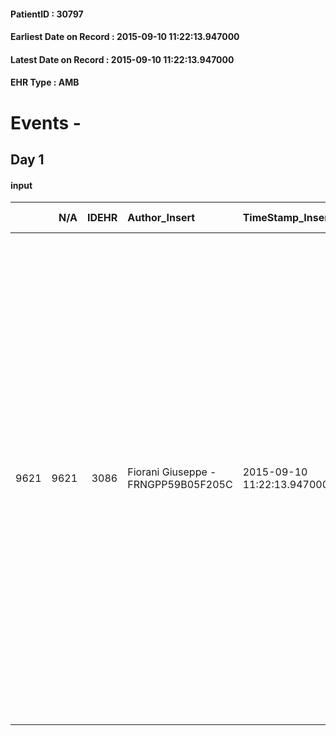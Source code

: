 
#### PatientID : 30797
#### Earliest Date on Record : 2015-09-10 11:22:13.947000
#### Latest Date on Record : 2015-09-10 11:22:13.947000
#### EHR Type : AMB

# Events - 

## Day 1

#### input
|      |    N/A |   IDEHR | Author_Insert                       | TimeStamp_Insert           | EHRType   |   PatientID |   IDDigitalSignDocument | persone_vicine   |   Unnamed: 0_x.1 |   IDANAMNESI_SOCIALE | Patient   | FamigliaAltro   | Paziente_T   | FamigliaAltro_T   |   Non_Rilevabile_x.1 | Note_Non_Rilevabile_x.1   | opt_Problemi   | Note_I                                                                                                                                                                                                                                                                                                                                                                                                                         | ds_note_timori                                                                                                                                                                                                                                                                                                                                                                                                                                                                      | chk_contr_sintomi   | chk_competenza                                 | opt_paziente_a   | opt_famiglia_a   | opt_adeguatezza   | ds_note_ad                      | opt_paziente_solo   | ds_note_con                                                                                                                                                                                                                                                                                                           | opt_presente_assente   | Presenza_minori   | Caregiver_principale   | opt_capacita     | ds_familiari_coinv   | opt_necessario   | opt_presente   | opt_risorse_ec   | opt_paziente_psi   | opt_Ins_vol   | opt_paziente_ad   | opt_caregiver_ad   | opt_esenzione   | opt_inv_civile   |   ds_codice_es | Needs     | Domestic partnership   | Fragility   | opt_disponibilita_f   | opt_indennita_acc   | opt_legge   | opt_famiglia_psi   | opt_disponibilit_paz   |
|-----:|-------:|--------:|:------------------------------------|:---------------------------|:----------|------------:|------------------------:|:-----------------|-----------------:|---------------------:|:----------|:----------------|:-------------|:------------------|---------------------:|:--------------------------|:---------------|:-------------------------------------------------------------------------------------------------------------------------------------------------------------------------------------------------------------------------------------------------------------------------------------------------------------------------------------------------------------------------------------------------------------------------------|:------------------------------------------------------------------------------------------------------------------------------------------------------------------------------------------------------------------------------------------------------------------------------------------------------------------------------------------------------------------------------------------------------------------------------------------------------------------------------------|:--------------------|:-----------------------------------------------|:-----------------|:-----------------|:------------------|:--------------------------------|:--------------------|:----------------------------------------------------------------------------------------------------------------------------------------------------------------------------------------------------------------------------------------------------------------------------------------------------------------------|:-----------------------|:------------------|:-----------------------|:-----------------|:---------------------|:-----------------|:---------------|:-----------------|:-------------------|:--------------|:------------------|:-------------------|:----------------|:-----------------|---------------:|:----------|:-----------------------|:------------|:----------------------|:--------------------|:------------|:-------------------|:-----------------------|
| 9621 |   9621 |    3086 | Fiorani Giuseppe - FRNGPP59B05F205C | 2015-09-10 11:22:13.947000 | AMB       |       30797 |                  133983 | N/A              |             1371 |                  931 | Si#1      | Si#1            | No#0         | Si#1              |                    0 | NR                        | No#0           | Pz informato della diagnosi e della progressione di malattia.Non al corrente delle gravi condizioni successive al ciclo di CT effettuato agli inizi del mese di settembre ,che hanno determinato il ricovero e la sospensione dello stesso.I due figli Alberto ed Emanuela hanno compreso il grave stato e la necessit√† di sospendere la CT per avviarlo ad un percorso solamente finalizzato alla migliore qualit√† di vita. | La figlia Emanuela,che sta ospitando presso la sua abitazione il padre dal mese di giugno scorso, √® apparsa preoccupata per l'importante peggioramento occorso al pz dopo il ricovero a seguito del ciclo di CT iniziato nei primi giorni di settembre.Dopo il ricovero ed in seguito ad ulteriore peggioramento dopo polmonite ab ingestis,ha razionalizzato la necessit√† di una prosecuzione dell'assistenza presso una struttura hospice ,per la gestione dei sintomi avanzati | controllo sintomi#0 | competenza/capacit√† assistenziale caregiver#0 | Indefinite#2     | Congruenti#1     | Si#1              | Famiglia assolutamente adeguata | No#0                | Il pz √® vedovo dal 1998 e vive a Loano in Liguria dove ha residenza.Dal mese di giugno us √® domiciliato presso l'abitazione della figlia secondogenita Emanuela,la quale √® cgt con figli e vive a Milano nelle vicinanze dell'ospedale S.Paolo.L'altro figlio Alberto vive a Olgiate Molgore in provincia di Lecco | Presente#1             | Si#1              | La figlia Emanuela     | Incrementabile#1 | Il figlio Alberto    | No#0             | No#0           | Adeguate#1       | No#0               | No#0          | Totale#2          | Totale#2           | Si#1            | No#0             |             48 | Clinici#0 | Figli#2                | nessuna#0   | No#0                  | No#0                | No#0        | No#0               | No#0                   |


